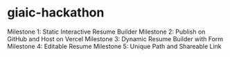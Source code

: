 # giaic-hackathon
Milestone 1: Static Interactive Resume Builder
Milestone 2: Publish on GitHub and Host on Vercel
Milestone 3: Dynamic Resume Builder with Form
Milestone 4: Editable Resume
Milestone 5: Unique Path and Shareable Link

